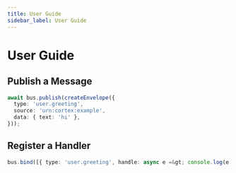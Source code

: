 ```yaml
---
title: User Guide
sidebar_label: User Guide
---
```


# User Guide

## Publish a Message

```typescript
await bus.publish(createEnvelope({
  type: 'user.greeting',
  source: 'urn:cortex:example',
  data: { text: 'hi' },
}));
```

## Register a Handler

```typescript
bus.bind([{ type: 'user.greeting', handle: async e =&gt; console.log(e.data) }]);
```
